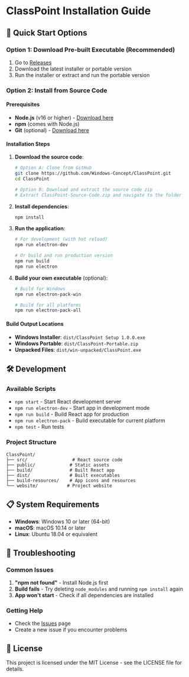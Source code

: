 # ClassPoint Installation Guide

## 🚀 Quick Start Options

### Option 1: Download Pre-built Executable (Recommended)
1. Go to [Releases](https://github.com/Windows-Concept/ClassPoint/releases)
2. Download the latest installer or portable version
3. Run the installer or extract and run the portable version

### Option 2: Install from Source Code

#### Prerequisites
- **Node.js** (v16 or higher) - [Download here](https://nodejs.org/)
- **npm** (comes with Node.js)
- **Git** (optional) - [Download here](https://git-scm.com/)

#### Installation Steps

1. **Download the source code**:
   ```bash
   # Option A: Clone from GitHub
   git clone https://github.com/Windows-Concept/ClassPoint.git
   cd ClassPoint
   
   # Option B: Download and extract the source code zip
   # Extract ClassPoint-Source-Code.zip and navigate to the folder
   ```

2. **Install dependencies**:
   ```bash
   npm install
   ```

3. **Run the application**:
   ```bash
   # For development (with hot reload)
   npm run electron-dev
   
   # Or build and run production version
   npm run build
   npm run electron
   ```

4. **Build your own executable** (optional):
   ```bash
   # Build for Windows
   npm run electron-pack-win
   
   # Build for all platforms
   npm run electron-pack-all
   ```

#### Build Output Locations
- **Windows Installer**: `dist/ClassPoint Setup 1.0.0.exe`
- **Windows Portable**: `dist/ClassPoint-Portable.zip`
- **Unpacked Files**: `dist/win-unpacked/ClassPoint.exe`

## 🛠️ Development

### Available Scripts
- `npm start` - Start React development server
- `npm run electron-dev` - Start app in development mode
- `npm run build` - Build React app for production
- `npm run electron-pack` - Build executable for current platform
- `npm test` - Run tests

### Project Structure
```
ClassPoint/
├── src/                 # React source code
├── public/             # Static assets
├── build/              # Built React app
├── dist/               # Built executables
├── build-resources/    # App icons and resources
└── website/           # Project website
```

## 📋 System Requirements
- **Windows**: Windows 10 or later (64-bit)
- **macOS**: macOS 10.14 or later
- **Linux**: Ubuntu 18.04 or equivalent

## 🔧 Troubleshooting

### Common Issues
1. **"npm not found"** - Install Node.js first
2. **Build fails** - Try deleting `node_modules` and running `npm install` again
3. **App won't start** - Check if all dependencies are installed

### Getting Help
- Check the [Issues](https://github.com/Windows-Concept/ClassPoint/issues) page
- Create a new issue if you encounter problems

## 📝 License
This project is licensed under the MIT License - see the LICENSE file for details.